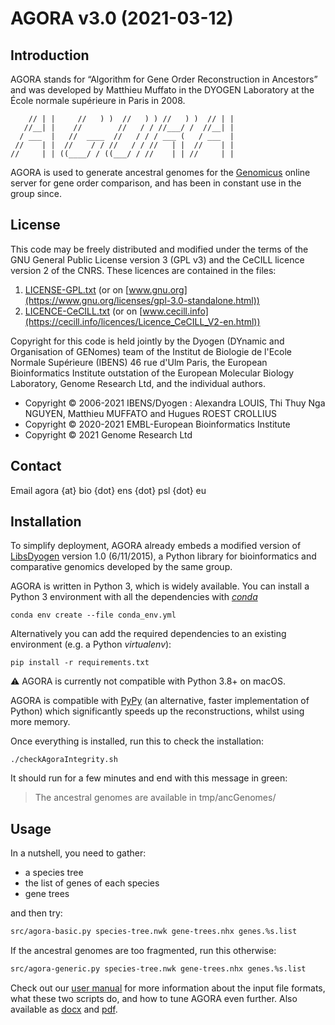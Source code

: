 # AGORA v3.0 (2021-03-12)

## Introduction

AGORA stands for “Algorithm for Gene Order Reconstruction in Ancestors” and was developed by
Matthieu Muffato in the DYOGEN Laboratory at the École normale supérieure in Paris in 2008.

```
    // | |     //   ) )  //   ) ) //   ) )  // | |
   //__| |    //        //   / / //___/ /  //__| |
  / ___  |   //  ____  //   / / / ___ (   / ___  |
 //    | |  //    / / //   / / //   | |  //    | |
//     | | ((____/ / ((___/ / //    | | //     | |
```

AGORA is used to generate ancestral genomes for the
[Genomicus](https://www.genomicus.biologie.ens.fr/genomicus) online server
for gene order comparison, and has been in constant use in the group since.

## License

This code may be freely distributed and modified under the terms of the GNU General Public License version 3 (GPL v3)
and the CeCILL licence version 2 of the CNRS. These licences are contained in the files:

1. [LICENSE-GPL.txt](LICENSE-GPL.txt) (or on [www.gnu.org](https://www.gnu.org/licenses/gpl-3.0-standalone.html))
2. [LICENCE-CeCILL.txt](LICENCE-CeCILL.txt) (or on [www.cecill.info](https://cecill.info/licences/Licence_CeCILL_V2-en.html))

Copyright for this code is held jointly by the Dyogen (DYnamic and Organisation of GENomes) team
of the Institut de Biologie de l'Ecole Normale Supérieure (IBENS) 46 rue d'Ulm Paris, the European Bioinformatics Institute outstation of the European Molecular Biology Laboratory,
Genome Research Ltd,
and the individual authors.

- Copyright © 2006-2021 IBENS/Dyogen : Alexandra LOUIS, Thi Thuy Nga NGUYEN, Matthieu MUFFATO and Hugues ROEST CROLLIUS
- Copyright © 2020-2021 EMBL-European Bioinformatics Institute
- Copyright © 2021 Genome Research Ltd

## Contact

Email agora {at} bio {dot} ens {dot} psl {dot} eu

## Installation

To simplify deployment, AGORA already embeds a modified version of
[LibsDyogen](https://github.com/DyogenIBENS/LibsDyogen) version 1.0
(6/11/2015), a Python library
for bioinformatics and comparative genomics developed by the same group.

AGORA is written in Python 3, which is widely available.
You can install a Python 3 environment with all the dependencies with
[_conda_](https://docs.conda.io/)

```
conda env create --file conda_env.yml
```

Alternatively you can add the required dependencies to an existing
environment (e.g. a Python _virtualenv_):

```
pip install -r requirements.txt
```

:warning: AGORA is currently not compatible with Python 3.8+ on macOS.

AGORA is compatible with [PyPy](https://www.pypy.org/) (an alternative,
faster implementation of Python) which significantly speeds up the
reconstructions, whilst using more memory.

Once everything is installed, run this to check the installation:

```
./checkAgoraIntegrity.sh
```

It should run for a few minutes and end with this message in green:

> The ancestral genomes are available in tmp/ancGenomes/

## Usage

In a nutshell, you need to gather:

* a species tree
* the list of genes of each species
* gene trees

and then try:

```bash
src/agora-basic.py species-tree.nwk gene-trees.nhx genes.%s.list
```

If the ancestral genomes are too fragmented, run this otherwise:

```bash
src/agora-generic.py species-tree.nwk gene-trees.nhx genes.%s.list
```

Check out our [user manual](doc/HowTo.md) for more information about the
input file formats, what these two scripts do, and how to tune AGORA even
further. Also available as [docx](doc/HowTo.docx) and [pdf](doc/HowTo.pdf).

